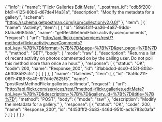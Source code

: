 {
  "info": {
    "name": "Flickr Galleries Edit Meta",
    "_postman_id": "cdb5f200-bfd1-4125-80b6-d67de414a31a",
    "description": "Modify the metadata for a gallery.",
    "schema": "https://schema.getpostman.com/json/collection/v2.0.0/"
  },
  "item": [
    {
      "name": "Activity",
      "item": [
        {
          "id": "59a5f31f-aa36-4a87-9ddc-8faba868f555",
          "name": "getRestMethodFlickr.activity.usercomments",
          "request": {
            "url": "http://api.flickr.com/services/rest/?method=flickr.activity.userComments?api_key=%7B%7D&format=%7B%7D&page=%7B%7D&per_page=%7B%7D",
            "method": "GET",
            "body": {
              "mode": "raw"
            },
            "description": "Returns a list of recent activity on photos commented on by the calling user. Do not poll this method more than once an hour."
          },
          "response": [
            {
              "status": "OK",
              "code": 200,
              "name": "Response_200",
              "id": "31abbdcd-dcc0-453f-803d-46ff08592c1c"
            }
          ]
        }
      ]
    },
    {
      "name": "Galleries",
      "item": [
        {
          "id": "8af6c211-06f1-4189-8c49-8f7d4e7625f5",
          "name": "postRestMethodFlickr.galleries.editmeta",
          "request": {
            "url": "http://api.flickr.com/services/rest/?method=flickr.galleries.editMeta?api_key=%7B%7D&description=%7B%7D&gallery_id=%7B%7D&title=%7B%7D",
            "method": "POST",
            "body": {
              "mode": "raw"
            },
            "description": "Modify the metadata for a gallery."
          },
          "response": [
            {
              "status": "OK",
              "code": 200,
              "name": "Response_200",
              "id": "4453fff2-3b83-446d-9510-ac1c783c0afa"
            }
          ]
        }
      ]
    }
  ]
}